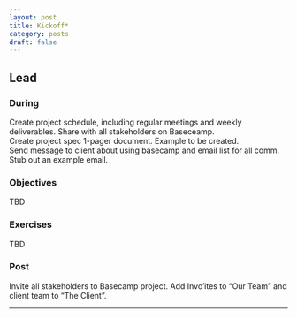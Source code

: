 ```yaml
---
layout: post
title: Kickoff*
category: posts
draft: false
---
```


## Lead

### During

Create project schedule, including regular meetings and weekly deliverables. Share with all stakeholders on Baseceamp.  
Create project spec 1-pager document. Example to be created.  
Send message to client about using basecamp and email list for all comm. Stub out an example email.

### Objectives

TBD

### Exercises

TBD

### Post

Invite all stakeholders to Basecamp project. Add Invo’ites to “Our Team” and client team to “The Client”.  

---
